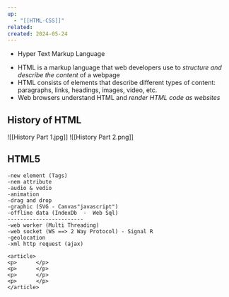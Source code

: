 ```yaml
---
up:
  - "[[HTML-CSS]]"
related: 
created: 2024-05-24
---
```

- Hyper Text Markup Language
* HTML is a markup language that web developers use to *structure and describe the content* of a webpage 
* HTML consists of elements that describe different types of content:
	paragraphs, links, headings, images, video, etc.
* Web browsers understand HTML and *render HTML code as websites*

## History of HTML
![[History Part 1.jpg]]
![[History Part 2.png]]
## HTML5

```
-new element (Tags)
-nem attribute
-audio & vedio
-animation
-drag and drop
-graphic (SVG - Canvas"javascript")
-offline data (IndexDb  -  Web Sql)
------------------------
-web worker (Multi Threading)
-web socket (WS ==> 2 Way Protocol) - Signal R
-geolocation
-xml http request (ajax)

<article> 
<p>      </p>
<p>      </p>
<p>      </p>
<p>      </p>
</article>
```